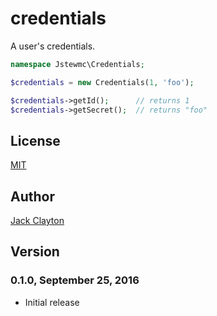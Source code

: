 # credentials
A user's credentials.

```php
namespace Jstewmc\Credentials;

$credentials = new Credentials(1, 'foo');

$credentials->getId();      // returns 1
$credentials->getSecret();  // returns "foo"
```

## License

[MIT](https://github.com/jstewmc/credentials/blob/master/LICENSE)

## Author

[Jack Clayton](mailto:clayjs0@gmail.com)

## Version

### 0.1.0, September 25, 2016

* Initial release
